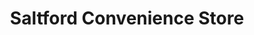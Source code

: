 ---
title: "Saltford Convenience Store"
url: /bristol/saltford-convenience-store/
shop: Lebensmittel
---